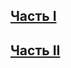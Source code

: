 [Часть I](https://kodaktor.ru/j/myjason_57acd)
---
[Часть II](https://kodaktor.ru/j/myjason_9e7ce)
---
